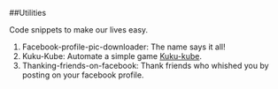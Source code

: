 ##Utilities

Code snippets to make our lives easy.

1. Facebook-profile-pic-downloader: The name says it all!
2. Kuku-Kube: Automate a simple game <a href= "http://106.186.25.143/kuku-kube/en-3/" target="_blank">Kuku-kube</a>.
3. Thanking-friends-on-facebook: Thank friends who whished you by posting on your facebook profile.
